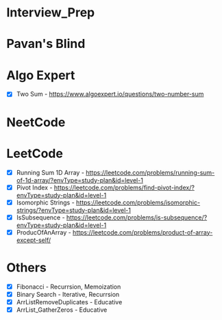 # Interview_Prep

<!-- - [ ] Placeholder - -->

# Pavan's Blind

# Algo Expert

- [x] Two Sum - https://www.algoexpert.io/questions/two-number-sum

# NeetCode

# LeetCode

- [x] Running Sum 1D Array - https://leetcode.com/problems/running-sum-of-1d-array/?envType=study-plan&id=level-1
- [x] Pivot Index - https://leetcode.com/problems/find-pivot-index/?envType=study-plan&id=level-1
- [x] Isomorphic Strings - https://leetcode.com/problems/isomorphic-strings/?envType=study-plan&id=level-1
- [x] IsSubsequence - https://leetcode.com/problems/is-subsequence/?envType=study-plan&id=level-1
- [x] ProducOfAnArray - https://leetcode.com/problems/product-of-array-except-self/

# Others

- [x] Fibonacci - Recurrsion, Memoization
- [x] Binary Search - Iterative, Recurrsion
- [x] ArrListRemoveDuplicates - Educative
- [x] ArrList_GatherZeros - Educative
